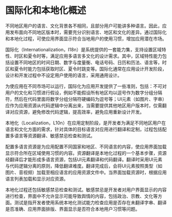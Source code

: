 # 国际化和本地化概述


不同地区用户的语言、文化背景各不相同，且部分用户可能讲多种语言。因此，应用发布面向不同地区版本时，需要充分识别语言、地区和文化的差异。通过国际化和本地化过程，可使应用界面显示符合当地用户的使用习惯，增加应用潜在市场。


国际化（Internationalization，I18n）是系统提供的一套能力集，支持设置区域特性、时区和夏令时等，满足应用多语言多文化的设计需求。其中，区域特性能力包括设置不同地区的时间日期、数字与度量衡、电话号码、日历和历法、语言等，时区和夏令时能力包括获取时区、夏令时跳变等。国际化通常在应用设计开发阶段，设计和开发过程中不设定用户使用的语言，采用通用设计。


为使应用在不同市场可以运行，国际化为应用开发提供了一些准则，包括：不可对用户的文化和习惯进行假设，例如不能假设所有地区均以逗号作为数字分组分隔符，然后在代码里面将数字分组分隔符硬编码为逗号等；UI元素（如图片、字串）应作为应用资源从代码逻辑中分离出来，当需要提供其他地区用户版本时，仅需翻译对应资源，避免修改代码逻辑，提高效率，避免应用重新设计开发。


本地化（Localization，L10n）在应用定制阶段，是开发者为满足不同地区用户在语言和文化方面的需求，针对具体的目标语言对应用进行翻译和定制，过程包括配置多语言等资源翻译、敏感禁忌检查和测试。


配置多语言资源是为应用配置不同国家和地区、不同语言的内容，使应用界面加载显示符合所在区域使用习惯的内容。资源翻译是本地化过程的一个基本步骤，资源经翻译后才能形成多语言资源，包括UI元素翻译和代码翻译。翻译时采用UI元素与代码逻辑分离的原则，降低翻译难度。翻译完成后，会将UI元素按照类型（如图片、音视频）加载至相应语言的应用资源文件中。当界面加载资源时，根据应用语言列表加载和显示对应资源。


本地化过程还包括敏感禁忌检查和测试。敏感禁忌是开发者对用户界面显示的内容进行检查，界面中不允许显示可能导致舆情的内容，包括政治、宗教、文化等方面。测试是指开发者使用系统本地化测试能力检查应用是否存在未翻译字串、翻译是否准确、应用界面排版、界面显示是否符合本地用户习惯等问题。
